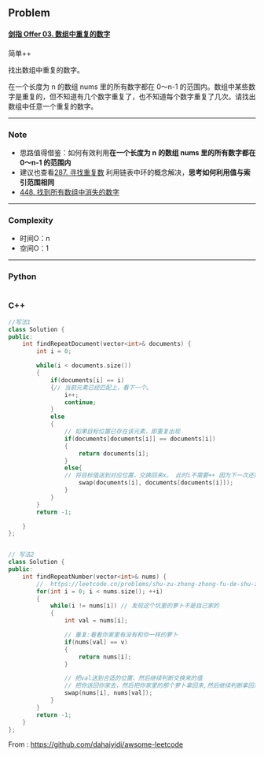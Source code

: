 ## Problem

#### [剑指 Offer 03. 数组中重复的数字](https://leetcode.cn/problems/shu-zu-zhong-zhong-fu-de-shu-zi-lcof/)

简单++

找出数组中重复的数字。



 在一个长度为 n 的数组 nums 里的所有数字都在 0～n-1 的范围内。数组中某些数字是重复的，但不知道有几个数字重复了，也不知道每个数字重复了几次。请找出数组中任意一个重复的数字。

------

### Note

- 思路值得借鉴：如何有效利用**在一个长度为 n 的数组 nums 里的所有数字都在 0～n-1 的范围内**
- 建议也查看[287. 寻找重复数](https://leetcode-cn.com/problems/find-the-duplicate-number/)  利用链表中环的概念解决，**思考如何利用值与索引范围相同**
- [448. 找到所有数组中消失的数字](https://leetcode.cn/problems/find-all-numbers-disappeared-in-an-array/)

------

### Complexity

- 时间O：n
- 空间O：1

------

### Python

```python

```

### C++

```C++
//写法1
class Solution {
public:
    int findRepeatDocument(vector<int>& documents) {
        int i = 0;

        while(i < documents.size())
        {
            if(documents[i] == i)
            {// 当前元素已经匹配上，看下一个。
                i++;
                continue;
            }
            else
            {
                // 如果目标位置已存在该元素，即重复出现
                if(documents[documents[i]] == documents[i])
                {
                    return documents[i];
                }
                else{
                // 将目标值送到对应位置，交换回来x。 此时i不需要++ 因为下一次还需要看documents[i]
                    swap(documents[i], documents[documents[i]]);
                }
            }
        }
        return -1;

    }
};


// 写法2
class Solution {
public:
    int findRepeatNumber(vector<int>& nums) {
        //  https://leetcode.cn/problems/shu-zu-zhong-zhong-fu-de-shu-zi-lcof/solution/yuan-di-jiao-huan-yi-jiao-huan-luo-bu-bi-gh5c/
        for(int i = 0; i < nums.size(); ++i)
        {
            while(i != nums[i]) // 发现这个坑里的萝卜不是自己家的
            {
                int val = nums[i];

                // 重复:看看你家里有没有和你一样的萝卜
                if(nums[val] == v) 
                {
                    return nums[i];
                }

                // 把val送到合适的位置，然后继续判断交换来的值
                // 把你送回你家去，然后把你家里的那个萝卜拿回来,然后继续判断拿回来的萝卜
                swap(nums[i], nums[val]);
            }
        }
        return -1;
    }
};
```



From : https://github.com/dahaiyidi/awsome-leetcode
